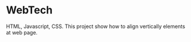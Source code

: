 WebTech
=======

HTML, Javascript, CSS.
This project show how to align vertically elements at web page. 
